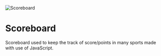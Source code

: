 ![Scoreboard](https://user-images.githubusercontent.com/87769883/183077128-6439e849-58f9-4ea5-a375-c033f11c6d1f.png)
# Scoreboard
Scoreboard used to keep the track of score/points in many sports made with use of JavaScript.

